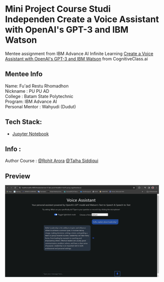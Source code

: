 # Mini Project Course Studi Independen Create a Voice Assistant with OpenAI's GPT-3 and IBM Watson
Mentee assignment from IBM Advance AI Infinite Learning [Create a Voice Assistant with OpenAI's GPT-3 and IBM Watson](https://cognitiveclass.ai/courses/chatapp-powered-by-openai) from CognitiveClass.ai

## Mentee Info
Name: Fu'ad Restu Rhomadhon\
Nickname : PU PU AD\
College : Batam State Polytechnic\
Program: IBM Advance AI\
Personal Mentor : Wahyudi (Dudut)

## Tech Stack: 
- [Jupyter Notebook](https://jupyter.org/)


## Info :
Author Course : [@Rohit Arora](https://author.skills.network/instructors/rohit_arora)
[@Talha Siddiqui](https://author.skills.network/instructors/talha_siddiqui)

## Preview
![Result](https://github.com/inipuadv1/Voice-Assistant-with-OpenAI/blob/main/Screenshot%202024-03-01%20154351.png)
